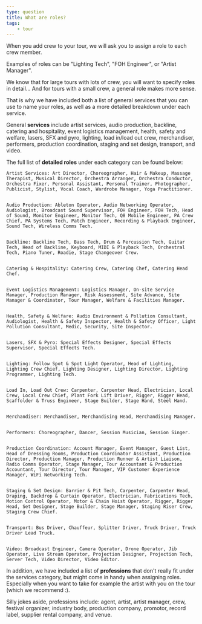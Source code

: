 ```yaml
---
type: question
title: What are roles?
tags:
    - tour
---
```

When you add crew to your tour, we will ask you to assign a role to each crew member.

Examples of roles can be "Lighting Tech", "FOH Engineer", or "Artist Manager".

 

We know that for large tours with lots of crew, you will want to specify roles in detail... And for tours with a small crew, a general role makes more sense.

That is why we have included both a list of general services that you can use to name your roles, as well as a more detailed breakdown under each service.

 

General **services** include artist services, audio production, backline, catering and hospitality, event logistics management, health, safety and welfare, lasers, SFX and pyro, lighting, load in/load out crew, merchandiser, performers, production coordination, staging and set design, transport, and video.

 

The full list of **detailed roles** under each category can be found below:

 


    Artist Services: Art Director, Choreographer, Hair & Makeup, Massage Therapist, Musical Director, Orchestra Arranger, Orchestra Conductor, Orchestra Fixer, Personal Assistant, Personal Trainer, Photographer, Publicist, Stylist, Vocal Coach, Wardrobe Manager, Yoga Practitioner.


    Audio Production: Ableton Operator, Audio Networking Operator, Audiologist, Broadcast Sound Supervisor, FOH Engineer, FOH Tech, Head of Sound, Monitor Engineer, Monitor Tech, Q8 Mobile Engineer, PA Crew Chief, PA Systems Tech, Patch Engineer, Recording & Playback Engineer, Sound Tech, Wireless Comms Tech.


    Backline: Backline Tech, Bass Tech, Drum & Percussion Tech, Guitar Tech, Head of Backline, Keyboard, MIDI & Playback Tech, Orchestral Tech, Piano Tuner, Roadie, Stage Changeover Crew.


    Catering & Hospitality: Catering Crew, Catering Chef, Catering Head Chef.


    Event Logistics Management: Logistics Manager, On-site Service Manager, Production Manager, Risk Assessment, Site Advance, Site Manager & Coordinator, Tour Manager, Welfare & Facilities Manager.


    Health, Safety & Welfare: Audio Environment & Pollution Consultant, Audiologist, Health & Safety Inspector, Health & Safety Officer, Light Pollution Consultant, Medic, Security, Site Inspector.


    Lasers, SFX & Pyro: Special Effects Designer, Special Effects Supervisor, Special Effects Tech.


    Lighting: Follow Spot & Spot Light Operator, Head of Lighting, Lighting Crew Chief, Lighting Designer, Lighting Director, Lighting Programmer, Lighting Tech.


    Load In, Load Out Crew: Carpenter, Carpenter Head, Electrician, Local Crew, Local Crew Chief, Plant Fork Lift Driver, Rigger, Rigger Head, Scaffolder & Truss Engineer, Stage Builder, Stage Hand, Steel Hand.


    Merchandiser: Merchandiser, Merchandising Head, Merchandising Manager.


    Performers: Choreographer, Dancer, Session Musician, Session Singer.


    Production Coordination: Account Manager, Event Manager, Guest List, Head of Dressing Rooms, Production Coordinator Assistant, Production Director, Production Manager, Production Runner & Artist Liaison, Radio Comms Operator, Stage Manager, Tour Accountant & Production Accountant, Tour Director, Tour Manager, VIP Customer Experience Manager, WiFi Networking Tech.


    Staging & Set Design: Barrier & Pit Tech, Carpenter, Carpenter Head, Draping, Backdrop & Curtain Operator, Electrician, Fabrications Tech, Motion Control Operator, Motor & Chain Hoist Operator, Rigger, Rigger Head, Set Designer, Stage Builder, Stage Manager, Staging Riser Crew, Staging Crew Chief.


    Transport: Bus Driver, Chauffeur, Splitter Driver, Truck Driver, Truck Driver Lead Truck.


    Video: Broadcast Engineer, Camera Operator, Drone Operator, Jib Operator, Live Stream Operator, Projection Designer, Projection Tech, Server Tech, Video Director, Video Editor.

In addition, we have included a list of **professions** that don't really fit under the services category, but might come in handy when assigning roles. Especially when you want to take for example the artist with you on the tour (which we recommend :).

Silly jokes aside, professions include: agent, artist, artist manager, crew, festival organizer, industry body, production company, promotor, record label, supplier rental company, and venue.
